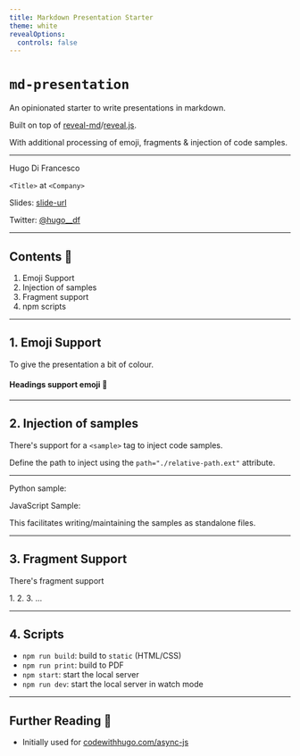 ```yaml
---
title: Markdown Presentation Starter
theme: white
revealOptions:
  controls: false
---
```


# `md-presentation`

An opinionated starter to write presentations in markdown.

Built on top of [reveal-md](https://github.com/webpro/reveal-md)/[reveal.js](https://revealjs.com/).

With additional processing of emoji, fragments & injection of code samples.

---

Hugo Di Francesco

`<Title>` at `<Company>`

Slides: [slide-url](https://codewithhugo.com)

Twitter: [@hugo__df](https://twitter.com/hugo__df)

---

## Contents :whale:

1. Emoji Support
2. Injection of samples
3. Fragment support
4. npm scripts

---

## 1. Emoji Support

To give the presentation a bit of colour.

#### Headings support emoji :tada:


---

## 2. Injection of samples

There's support for a `<sample>` tag to inject code samples.

Define the path to inject using the `path="./relative-path.ext"` attribute.

----

Python sample:

<sample path="./samples/sample.py"></sample>

JavaScript Sample:

<sample path="./samples/sample.js"></sample>

This facilitates writing/maintaining the samples as standalone files.


---

## 3. Fragment Support

There's fragment support

<fragment>1. </fragment>
<fragment>2. </fragment>
<fragment>3.</fragment>
<fragment>...</fragment>

---

## 4. Scripts

- `npm run build`: build to `static` (HTML/CSS)
- `npm run print`: build to PDF
- `npm start`: start the local server
- `npm run dev`: start the local server in watch mode

---

## Further Reading :book:

- Initially used for [codewithhugo.com/async-js](https://codewithhugo.com/async-js)
